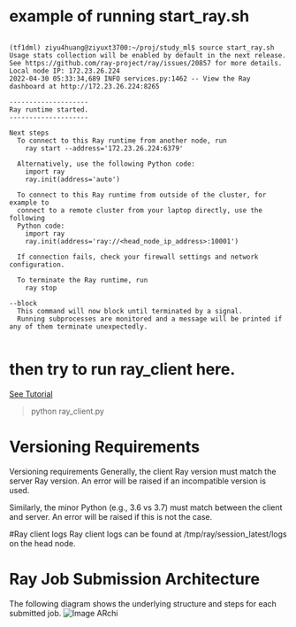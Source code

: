 
# example of running start_ray.sh 

```shell

(tf1dml) ziyu4huang@ziyuxt3700:~/proj/study_ml$ source start_ray.sh
Usage stats collection will be enabled by default in the next release. See https://github.com/ray-project/ray/issues/20857 for more details.
Local node IP: 172.23.26.224
2022-04-30 05:33:34,689 INFO services.py:1462 -- View the Ray dashboard at http://172.23.26.224:8265

--------------------
Ray runtime started.
--------------------

Next steps
  To connect to this Ray runtime from another node, run
    ray start --address='172.23.26.224:6379'

  Alternatively, use the following Python code:
    import ray
    ray.init(address='auto')

  To connect to this Ray runtime from outside of the cluster, for example to
  connect to a remote cluster from your laptop directly, use the following
  Python code:
    import ray
    ray.init(address='ray://<head_node_ip_address>:10001')

  If connection fails, check your firewall settings and network configuration.

  To terminate the Ray runtime, run
    ray stop

--block
  This command will now block until terminated by a signal.
  Running subprocesses are monitored and a message will be printed if any of them terminate unexpectedly.


```

# then try to run ray_client here.

[See Tutorial](https://docs.ray.io/en/latest/cluster/ray-client.html#ray-client)

> python ray_client.py

# Versioning Requirements

Versioning requirements
Generally, the client Ray version must match the server Ray version. 
An error will be raised if an incompatible version is used.

Similarly, the minor Python (e.g., 3.6 vs 3.7) must match between the client and server. 
An error will be raised if this is not the case.

#Ray client logs
Ray client logs can be found at /tmp/ray/session_latest/logs on the head node.



# Ray Job Submission Architecture

The following diagram shows the underlying structure and steps for each submitted job.
![Image ARchi](https://raw.githubusercontent.com/ray-project/images/master/docs/job/job_submission_arch_v2.png)


